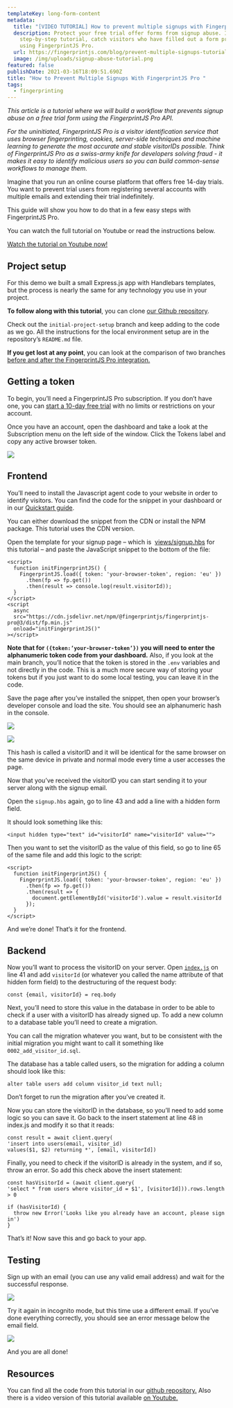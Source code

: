 ```yaml
---
templateKey: long-form-content
metadata:
  title: "[VIDEO TUTORIAL] How to prevent multiple signups with FingerprintJS Pro"
  description: Protect your free trial offer forms from signup abuse. In this
    step-by-step tutorial, catch visitors who have filled out a form previously
    using FingerprintJS Pro.
  url: https://fingerprintjs.com/blog/prevent-multiple-signups-tutorial
  image: /img/uploads/signup-abuse-tutorial.png
featured: false
publishDate: 2021-03-16T18:09:51.690Z
title: "How to Prevent Multiple Signups With FingerprintJS Pro "
tags:
  - fingerprinting
---
```

<i>This article is a tutorial where we will build a workflow that prevents signup abuse on a free trial form using the FingerprintJS Pro API. 

For the uninitiated, FingerprintJS Pro is a visitor identification service that uses browser fingerprinting, cookies, server-side techniques and machine learning to generate the most accurate and stable visitorIDs possible. Think of FingerprintJS Pro as a swiss-army knife for developers solving fraud - it makes it easy to identify malicious users so you can build common-sense workflows to manage them.</i>

Imagine that you run an online course platform that offers free 14-day trials. You want to prevent trial users from registering several accounts with multiple emails and extending their trial indefinitely. 

This guide will show you how to do that in a few easy steps with FingerprintJS Pro. 

You can watch the full tutorial on Youtube or read the instructions below. 

[Watch the tutorial on Youtube now!](https://www.youtube.com/watch?v=jWX9P5_jZn8)

## Project setup

For this demo we built a small Express.js app with Handlebars templates, but the process is nearly the same for any technology you use in your project.

**To follow along with this tutorial**, you can clone [our Github repository](https://github.com/fingerprintjs/multiple-signup-demo). 

Check out the `initial-project-setup` branch and keep adding to the code as we go. All the instructions for the local environment setup are in the repository’s `README.md` file.

**If you get lost at any point**, you can look at the comparison of two branches [before and after the FingerprintJS Pro integration.](https://github.com/fingerprintjs/multiple-signup-demo/compare/initial-project-setup...fpjs-integration)

## Getting a token

To begin, you’ll need a FingerprintJS Pro subscription. If you don’t have one, you can [start a 10-day free trial](https://dashboard.fingerprintjs.com/signup/) with no limits or restrictions on your account.

Once you have an account, open the dashboard and take a look at the Subscription menu on the left side of the window. Click the Tokens label and copy any active browser token. 

![](/img/uploads/image1.png)

## Frontend

You’ll need to install the Javascript agent code to your website in order to identify visitors. You can find the code for the snippet in your dashboard or in our [Quickstart guide](https://dev.fingerprintjs.com/docs/quick-start-guide). 

You can either download the snippet from the CDN or install the NPM package. This tutorial uses the CDN version.

Open the template for your signup page – which is  [views/signup.hbs](https://github.com/fingerprintjs/multiple-signup-demo/compare/initial-project-setup...fpjs-integration#diff-57854b4693d7efc8a7cc138e3429fdb5d5ccd5a8fe927a9c3633ac455f9d7b6f) for this tutorial – and paste the JavaScript snippet to the bottom of the file:

```
<script>
  function initFingerprintJS() {
    FingerprintJS.load({ token: 'your-browser-token', region: 'eu' })
      .then(fp => fp.get())
      .then(result => console.log(result.visitorId));
  }
</script>
<script
  async
  src="https://cdn.jsdelivr.net/npm/@fingerprintjs/fingerprintjs-pro@3/dist/fp.min.js"
  onload="initFingerprintJS()"
></script>
```

**Note that for `({token:’your-browser-token’})` you will need to enter the alphanumeric token code from your dashboard.** Also, if you look at the main branch, you’ll notice that the token is stored in the `.env` variables and not directly in the code. This is a much more secure way of storing your tokens but if you just want to do some local testing, you can leave it in the code.

Save the page after you’ve installed the snippet, then open your browser’s developer console and load the site. You should see an alphanumeric hash in the console.

![](/img/uploads/image2.png)

![](/img/uploads/image5.png)

This hash is called a visitorID and it will be identical for the same browser on the same device in private and normal mode every time a user accesses the page.

Now that you’ve received the visitorID you can start sending it to your server along with the signup email.

Open the `signup.hbs` again, go to line 43 and add a line with a hidden form field.

It should look something like this:

```
<input hidden type="text" id="visitorId" name="visitorId" value="">
```

Then you want to set the visitorID as the value of this field, so go to line 65 of the same file and add this logic to the script:

```
<script>
  function initFingerprintJS() {
    FingerprintJS.load({ token: 'your-browser-token', region: 'eu' })
      .then(fp => fp.get())
      .then(result => {
        document.getElementById('visitorId').value = result.visitorId
      });
  }
</script>
```

And we’re done! That’s it for the frontend.

## Backend

Now you’ll want to process the visitorID on your server. Open [`index.js`](https://github.com/fingerprintjs/multiple-signup-demo/compare/initial-project-setup...fpjs-integration#diff-e727e4bdf3657fd1d798edcd6b099d6e092f8573cba266154583a746bba0f346) on line 41 and add `visitorId` (or whatever you called the name attribute of that hidden form field) to the destructuring of the request body:

```
const {email, visitorId} = req.body
```

Next, you’ll need to store this value in the database in order to be able to check if a user with a visitorID has already signed up. To add a new column to a database table you’ll need to create a migration.

You can call the migration whatever you want, but to be consistent with the initial migration you might want to call it something like `0002_add_visitor_id.sql`.

The database has a table called users, so the migration for adding a column should look like this:

```
alter table users add column visitor_id text null;
```

Don’t forget to run the migration after you’ve created it.

Now you can store the visitorID in the database, so you’ll need to add some logic so you can save it. Go back to the insert statement at line 48 in index.js and modify it so that it reads: 

```
const result = await client.query(
'insert into users(email, visitor_id)
values($1, $2) returning *', [email, visitorId])
```

Finally, you need to check if the visitorID is already in the system, and if so, throw an error. So add this check above the insert statement:

```
const hasVisitorId = (await client.query(
'select * from users where visitor_id = $1', [visitorId])).rows.length > 0

if (hasVisitorId) {
  throw new Error('Looks like you already have an account, please sign in')
}
```

That’s it! Now save this and go back to your app.

## Testing

Sign up with an email (you can use any valid email address) and wait for the successful response.

![](/img/uploads/image3.png)

Try it again in incognito mode, but this time use a different email. If you’ve done everything correctly, you should see an error message below the email field.

![](/img/uploads/image4.png)

And you are all done! 

## Resources

You can find all the code from this tutorial in our [github repository.](https://github.com/fingerprintjs/multiple-signup-demo/blob/fpjs-integration/index.js)
Also there is a video version of this tutorial available [on Youtube.](https://www.youtube.com/watch?v=jWX9P5_jZn8)